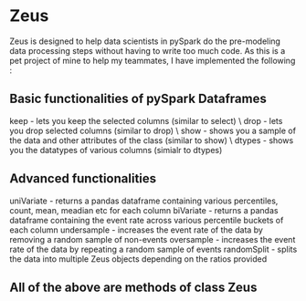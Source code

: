 # Zeus

Zeus is designed to help data scientists in pySpark do the pre-modeling data processing steps without having to write too much code. As this is a pet project of mine to help my teammates, I have implemented the following :

## Basic functionalities of pySpark Dataframes
keep - lets you keep the selected columns (similar to select) \\
drop - lets you drop selected columns (similar to drop) \\
show - shows you a sample of the data and other attributes of the class (similar to show) \\
dtypes - shows you the datatypes of various columns (simialr to dtypes)

## Advanced functionalities
uniVariate - returns a pandas dataframe containing various percentiles, count, mean, meadian etc for each column
biVariate - returns a pandas dataframe containing the event rate across various percentile buckets of each column
undersample - increases the event rate of the data by removing a random sample of non-events
oversample - increases the event rate of the data by repeating a random sample of events
randomSplit - splits the data into multiple Zeus objects depending on the ratios provided

## All of the above are methods of class Zeus
